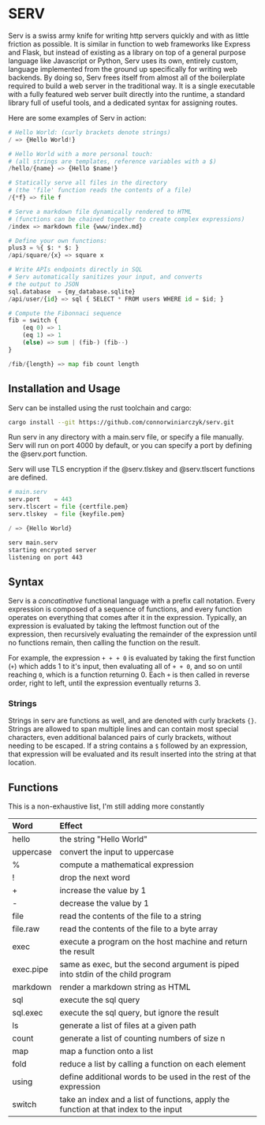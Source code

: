 # SERV

Serv is a swiss army knife for writing http servers quickly and with as
little friction as possible. It is similar in function to web frameworks
like Express and Flask, but instead of existing as a library on top of a
general purpose language like Javascript or Python, Serv uses its own,
entirely custom, language implemented from the ground up specifically
for writing web backends.  By doing so, Serv frees itself from almost
all of the boilerplate required to build a web server in the traditional
way. It is a single executable with a fully featured web server built
directly into the runtime, a standard library full of useful tools,
and a dedicated syntax for assigning routes.

Here are some examples of Serv in action:

```python
# Hello World: (curly brackets denote strings)
/ => {Hello World!}

# Hello World with a more personal touch:
# (all strings are templates, reference variables with a $)
/hello/{name} => {Hello $name!}

# Statically serve all files in the directory
# (the 'file' function reads the contents of a file)
/{*f} => file f

# Serve a markdown file dynamically rendered to HTML
# (functions can be chained together to create complex expressions)
/index => markdown file {www/index.md}

# Define your own functions:
plus3 = %{ $: * $: }
/api/square/{x} => square x

# Write APIs endpoints directly in SQL
# Serv automatically sanitizes your input, and converts
# the output to JSON
sql.database  = {my_database.sqlite}
/api/user/{id} => sql { SELECT * FROM users WHERE id = $id; }

# Compute the Fibonnaci sequence
fib = switch {
	(eq 0) => 1
	(eq 1) => 1
	(else) => sum | (fib-) (fib--)
}

/fib/{length} => map fib count length
```

## Installation and Usage

Serv can be installed using the rust toolchain and cargo:

```bash
cargo install --git https://github.com/connorwiniarczyk/serv.git
```

Run serv in any directory with a main.serv file, or specify
a file manually. Serv will run on port 4000 by default,
or you can specify a port by defining the @serv.port function.

Serv will use TLS encryption if the @serv.tlskey and @serv.tlscert
functions are defined.

```python
# main.serv
serv.port    = 443
serv.tlscert = file {certfile.pem}
serv.tlskey  = file {keyfile.pem}

/ => {Hello World}
```

```bash
serv main.serv
starting encrypted server
listening on port 443
```

## Syntax

Serv is a *concatinative* functional language with a prefix call notation.
Every expression is composed of a sequence of functions, and every function
operates on everything that comes after it in the expression. Typically, an
expression is evaluated by taking the leftmost function out of the expression,
then recursively evaluating the remainder of the expression until no functions remain,
then calling the function on the result.

For example, the expression `+ + + 0` is evaluated by taking the first function (`+`)
which adds 1 to it's input, then evaluating all of `+ + 0`, and so on until reaching `0`,
which is a function returning 0. Each `+` is then called in reverse order, right to left,
until the expression eventually returns 3.

### Strings

Strings in serv are functions as well, and are denoted with curly brackets `{}`. Strings
are allowed to span multiple lines and can contain most special characters, even additional
balanced pairs of curly brackets, without needing to be escaped. If a string contains
a `$` followed by an expression, that expression will be evaluated and its result inserted into
the string at that location. 


## Functions

This is a non-exhaustive list, I'm still adding more
constantly

| Word      | Effect                            |
|:----------|:----------------------------------|
| hello     | the string "Hello World"          |
| uppercase | convert the input to uppercase    |
| %         | compute a mathematical expression |
| !         | drop the next word                |
| +         | increase the value by 1           |
| -         | decrease the value by 1           |
| file      | read the contents of the file to a string     |
| file.raw  | read the contents of the file to a byte array    |
| exec      | execute a program on the host machine and return the result    |
| exec.pipe | same as exec, but the second argument is piped into stdin of the child program |
| markdown  | render a markdown string as HTML |
| sql       | execute the sql query           |
| sql.exec  | execute the sql query, but ignore the result          |
| ls        | generate a list of files at a given path           |
| count     | generate a list of counting numbers of size n |
| map       | map a function onto a list |
| fold      | reduce a list by calling a function on each element |
| using     | define additional words to be used in the rest of the expression |
| switch    | take an index and a list of functions, apply the function at that index to the input |
